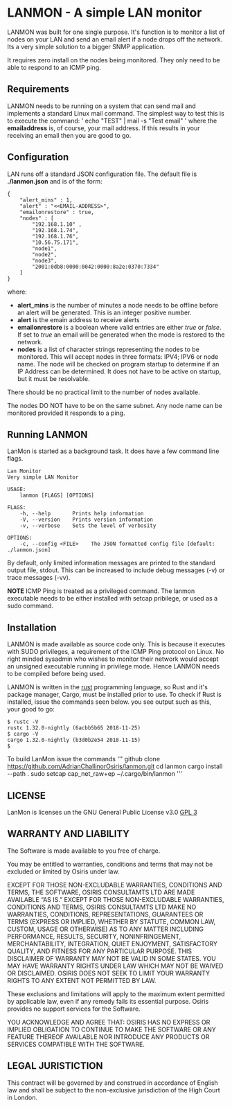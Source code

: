 # LANMON - A simple LAN monitor
LANMON was built for one single purpose. It's function is to monitor a list of nodes on your LAN
and send an email alert if a node drops off the network. Its a very simple solution to a bigger SNMP application.

It requires zero install on the nodes being monitored. They only need to be able to respond to an ICMP ping.

## Requirements
LANMON needs to be running on a system that can send mail and implements a standard Linux mail command. The simplest way to test this is to execute the command:
'
echo "TEST" | mail -s "Test email" <emailaddress>
'
where the **emailaddress** is, of course, your mail address. If this results in your receiving an email then you are good to go.

## Configuration
LAN runs off a standard JSON configuration file. The default file is **./lanmon.json** and is of the form:
```
{
    "alert_mins" : 1,
    "alert" : "<<EMAIL-ADDRESS>",
    "emailonrestore" : true,
    "nodes" : [
        "192.168.1.10" ,
        "192.168.1.74",
        "192.168.1.76",
        "10.56.75.171",
        "node1",
        "node2",
        "node3",
        "2001:0db8:0000:0042:0000:8a2e:0370:7334"
    ]
}
```
where:
* **alert_mins** is the number of minutes a node needs to be offline before an alert will be generated. This is an integer positive number.
* **alert** is the emain address to receive alerts
* **emailonrestore** is a boolean where valid entries are either *true* or *false*. If set to *true* an email will be generated when the mode is restored to the network.
* **nodes** is a list of character strings representing the nodes to be monitored. This will accept nodes in three formats: IPV4; IPV6 or node name. The node will be checked on program startup to determine if an IP Address can be determined. It does not have to be active on startup, but it must be resolvable.

There should be no practical limit to the number of nodes available.

The nodes DO NOT have to be on the same subnet. Any node name can be monitored provided it responds to a ping.

## Running LANMON
LanMon is started as a background task. It does have a few command line flags.

```
Lan Monitor
Very simple LAN Monitor

USAGE:
    lanmon [FLAGS] [OPTIONS]

FLAGS:
    -h, --help       Prints help information
    -V, --version    Prints version information
    -v, --verbose    Sets the level of verbosity

OPTIONS:
    -c, --config <FILE>    The JSON formatted config file [default: ./lanmon.json]
```

By default, only limited information messages are printed to the standard output file, stdout. This can be increased to include debug messages (-v) or trace messages (-vv).

**NOTE** ICMP Ping is treated as a privileged command. The lanmon executable needs to be either installed with setcap pribilege, or used as a sudo command.


## Installation
LANMON is made available as source code only. This is because it executes with SUDO privileges, a requirement of the ICMP Ping protocol on Linux. No right minded sysadmin who wishes to monitor their network would accept an unsigned executable running in privilege mode. Hence LANMON needs to be compiled before being used.

LANMON is written in the [rust](https://www.rust-lang.org/) programming language, so Rust and it's package manager, Cargo, must be installed prior to use. To check if Rust is installed, issue the commands seen below. you see output such as this, your good to go:
```
$ rustc -V
rustc 1.32.0-nightly (6acbb5b65 2018-11-25)
$ cargo -V
cargo 1.32.0-nightly (b3d0b2e54 2018-11-15)
$
```

To build LanMon issue the commands
'''
github clone https://github.com/AdrianChallinorOsiris/lanmon.git
cd lanmon
cargo install --path .
sudo setcap cap_net_raw+ep ~/.cargo/bin/lanmon
'''

## LICENSE
LanMon is licenses un the GNU General Public License  v3.0 [GPL 3](https://www.gnu.org/licenses/gpl-3.0.en.html)

## WARRANTY AND LIABILITY

The Software is made available to you free of charge.

You may be entitled to warranties, conditions and terms that may not be excluded or limited by Osiris under
law.

EXCEPT FOR THOSE NON-EXCLUDABLE WARRANTIES, CONDITIONS AND TERMS, THE SOFTWARE, OSIRIS CONSULTAMTS LTD ARE MADE
AVAILABLE “AS IS.” EXCEPT FOR THOSE NON-EXCLUDABLE WARRANTIES, CONDITIONS AND TERMS, OSIRIS CONSULTAMTS LTD
MAKE NO WARRANTIES, CONDITIONS,
REPRESENTATIONS, GUARANTEES OR TERMS (EXPRESS OR IMPLIED, WHETHER BY STATUTE,
COMMON LAW, CUSTOM, USAGE OR OTHERWISE) AS TO ANY MATTER INCLUDING
PERFORMANCE, RESULTS, SECURITY, NONINFRINGEMENT, MERCHANTABILITY,
INTEGRATION, QUIET ENJOYMENT, SATISFACTORY QUALITY, AND FITNESS FOR ANY
PARTICULAR PURPOSE. THIS DISCLAIMER OF WARRANTY MAY NOT BE VALID IN SOME
STATES. YOU MAY HAVE WARRANTY RIGHTS UNDER LAW WHICH MAY NOT BE WAIVED OR
DISCLAIMED. OSIRIS DOES NOT SEEK TO LIMIT YOUR WARRANTY RIGHTS TO ANY EXTENT
NOT PERMITTED BY LAW.

These exclusions and limitations will apply to the maximum extent permitted by applicable law, even if any
remedy fails its essential purpose. Osiris provides no support services for the Software.

YOU ACKNOWLEDGE AND AGREE THAT: OSIRIS HAS NO EXPRESS OR IMPLIED OBLIGATION
TO CONTINUE TO MAKE THE SOFTWARE OR ANY FEATURE THEREOF AVAILABLE NOR
INTRODUCE ANY PRODUCTS OR SERVICES COMPATIBLE WITH THE SOFTWARE.

## LEGAL JURISTICTION

This contract will be governed by and construed in accordance of English law and shall be subject to the non-exclusive jurisdiction of the High Court in London.



